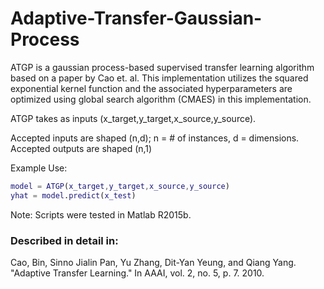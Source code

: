 # Adaptive-Transfer-Gaussian-Process

ATGP is a gaussian process-based supervised transfer learning algorithm based on a paper by Cao et. al. This implementation  utilizes the squared exponential kernel function and the associated hyperparameters are optimized using global search algorithm (CMAES) in this implementation.

ATGP takes as inputs (x_target,y_target,x_source,y_source).

Accepted inputs are shaped (n,d); n = # of instances, d = dimensions. Accepted outputs are shaped (n,1)

Example Use:
```matlab
model = ATGP(x_target,y_target,x_source,y_source)
yhat = model.predict(x_test)
```

Note: Scripts were tested in Matlab R2015b.

### Described in detail in:
Cao, Bin, Sinno Jialin Pan, Yu Zhang, Dit-Yan Yeung, and Qiang Yang. "Adaptive Transfer Learning." In AAAI, vol. 2, no. 5, p. 7. 2010.
